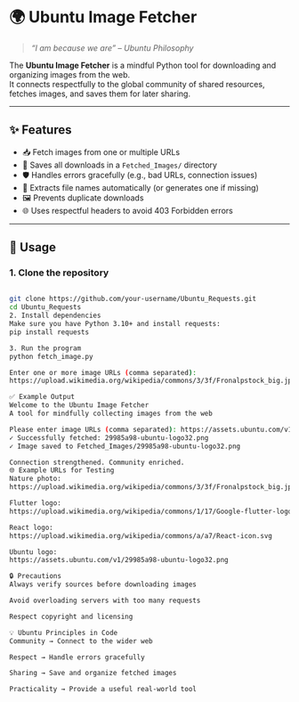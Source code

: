 # 🌍 Ubuntu Image Fetcher  

> *“I am because we are” – Ubuntu Philosophy*  

The **Ubuntu Image Fetcher** is a mindful Python tool for downloading and organizing images from the web.  
It connects respectfully to the global community of shared resources, fetches images, and saves them for later sharing.  

---

## ✨ Features  

- 📥 Fetch images from one or multiple URLs  
- 📂 Saves all downloads in a `Fetched_Images/` directory  
- 🛡 Handles errors gracefully (e.g., bad URLs, connection issues)  
- 🔎 Extracts file names automatically (or generates one if missing)  
- 🖼 Prevents duplicate downloads  
- 🌐 Uses respectful headers to avoid 403 Forbidden errors  

---

## 🚀 Usage  

### 1. Clone the repository  
```bash

git clone https://github.com/your-username/Ubuntu_Requests.git
cd Ubuntu_Requests
2. Install dependencies
Make sure you have Python 3.10+ and install requests:
pip install requests

3. Run the program
python fetch_image.py

Enter one or more image URLs (comma separated):
https://upload.wikimedia.org/wikipedia/commons/3/3f/Fronalpstock_big.jpg, https://upload.wikimedia.org/wikipedia/commons/1/17/Google-flutter-logo.png

✅ Example Output
Welcome to the Ubuntu Image Fetcher
A tool for mindfully collecting images from the web

Please enter image URLs (comma separated): https://assets.ubuntu.com/v1/29985a98-ubuntu-logo32.png
✓ Successfully fetched: 29985a98-ubuntu-logo32.png
✓ Image saved to Fetched_Images/29985a98-ubuntu-logo32.png

Connection strengthened. Community enriched.
🌐 Example URLs for Testing
Nature photo:
https://upload.wikimedia.org/wikipedia/commons/3/3f/Fronalpstock_big.jpg

Flutter logo:
https://upload.wikimedia.org/wikipedia/commons/1/17/Google-flutter-logo.png

React logo:
https://upload.wikimedia.org/wikipedia/commons/a/a7/React-icon.svg

Ubuntu logo:
https://assets.ubuntu.com/v1/29985a98-ubuntu-logo32.png

🔒 Precautions
Always verify sources before downloading images

Avoid overloading servers with too many requests

Respect copyright and licensing

💡 Ubuntu Principles in Code
Community → Connect to the wider web

Respect → Handle errors gracefully

Sharing → Save and organize fetched images

Practicality → Provide a useful real-world tool

